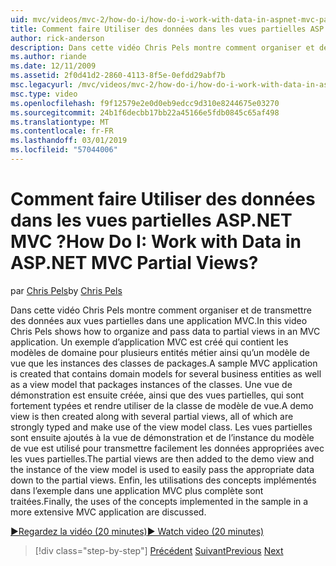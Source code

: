 ```yaml
---
uid: mvc/videos/mvc-2/how-do-i/how-do-i-work-with-data-in-aspnet-mvc-partial-views
title: Comment faire Utiliser des données dans les vues partielles ASP.NET MVC ? | Microsoft Docs
author: rick-anderson
description: Dans cette vidéo Chris Pels montre comment organiser et de transmettre des données aux vues partielles dans une application MVC. Un exemple d’application MVC est créé qui contient le domaine...
ms.author: riande
ms.date: 12/11/2009
ms.assetid: 2f0d41d2-2860-4113-8f5e-0efdd29abf7b
msc.legacyurl: /mvc/videos/mvc-2/how-do-i/how-do-i-work-with-data-in-aspnet-mvc-partial-views
msc.type: video
ms.openlocfilehash: f9f12579e2e0d0eb9edcc9d310e8244675e03270
ms.sourcegitcommit: 24b1f6decbb17bb22a45166e5fdb0845c65af498
ms.translationtype: MT
ms.contentlocale: fr-FR
ms.lasthandoff: 03/01/2019
ms.locfileid: "57044006"
---
```

<a name="how-do-i-work-with-data-in-aspnet-mvc-partial-views"></a><span data-ttu-id="6f2b3-105">Comment faire Utiliser des données dans les vues partielles ASP.NET MVC ?</span><span class="sxs-lookup"><span data-stu-id="6f2b3-105">How Do I: Work with Data in ASP.NET MVC Partial Views?</span></span>
====================
<span data-ttu-id="6f2b3-106">par [Chris Pels](https://twitter.com/chrispels)</span><span class="sxs-lookup"><span data-stu-id="6f2b3-106">by [Chris Pels](https://twitter.com/chrispels)</span></span>

<span data-ttu-id="6f2b3-107">Dans cette vidéo Chris Pels montre comment organiser et de transmettre des données aux vues partielles dans une application MVC.</span><span class="sxs-lookup"><span data-stu-id="6f2b3-107">In this video Chris Pels shows how to organize and pass data to partial views in an MVC application.</span></span> <span data-ttu-id="6f2b3-108">Un exemple d’application MVC est créé qui contient les modèles de domaine pour plusieurs entités métier ainsi qu’un modèle de vue que les instances des classes de packages.</span><span class="sxs-lookup"><span data-stu-id="6f2b3-108">A sample MVC application is created that contains domain models for several business entities as well as a view model that packages instances of the classes.</span></span> <span data-ttu-id="6f2b3-109">Une vue de démonstration est ensuite créée, ainsi que des vues partielles, qui sont fortement typées et rendre utiliser de la classe de modèle de vue.</span><span class="sxs-lookup"><span data-stu-id="6f2b3-109">A demo view is then created along with several partial views, all of which are strongly typed and make use of the view model class.</span></span> <span data-ttu-id="6f2b3-110">Les vues partielles sont ensuite ajoutés à la vue de démonstration et de l’instance du modèle de vue est utilisé pour transmettre facilement les données appropriées avec les vues partielles.</span><span class="sxs-lookup"><span data-stu-id="6f2b3-110">The partial views are then added to the demo view and the instance of the view model is used to easily pass the appropriate data down to the partial views.</span></span> <span data-ttu-id="6f2b3-111">Enfin, les utilisations des concepts implémentés dans l’exemple dans une application MVC plus complète sont traitées.</span><span class="sxs-lookup"><span data-stu-id="6f2b3-111">Finally, the uses of the concepts implemented in the sample in a more extensive MVC application are discussed.</span></span>

[<span data-ttu-id="6f2b3-112">&#9654;Regardez la vidéo (20 minutes)</span><span class="sxs-lookup"><span data-stu-id="6f2b3-112">&#9654; Watch video (20 minutes)</span></span>](https://channel9.msdn.com/Blogs/ASP-NET-Site-Videos/how-do-i-work-with-data-in-aspnet-mvc-partial-views)

> [!div class="step-by-step"]
> <span data-ttu-id="6f2b3-113">[Précédent](how-do-i-return-json-formatted-data-for-an-ajax-call-in-an-aspnet-mvc-web-application.md)
> [Suivant](how-do-i-implement-view-models-to-manage-data-for-aspnet-mvc-views.md)</span><span class="sxs-lookup"><span data-stu-id="6f2b3-113">[Previous](how-do-i-return-json-formatted-data-for-an-ajax-call-in-an-aspnet-mvc-web-application.md)
[Next](how-do-i-implement-view-models-to-manage-data-for-aspnet-mvc-views.md)</span></span>
